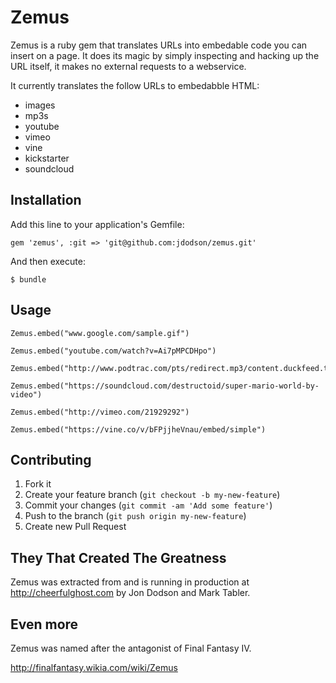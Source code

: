 # Zemus

Zemus is a ruby gem that translates URLs into embedable code you can insert on a page.  It does its magic by simply inspecting and hacking up the URL itself, it makes no external requests to a webservice.

It currently translates the follow URLs to embedabble HTML:

* images
* mp3s
* youtube
* vimeo
* vine
* kickstarter
* soundcloud

## Installation

Add this line to your application's Gemfile:

    gem 'zemus', :git => 'git@github.com:jdodson/zemus.git'

And then execute:

    $ bundle

## Usage

    Zemus.embed("www.google.com/sample.gif")

    Zemus.embed("youtube.com/watch?v=Ai7pMPCDHpo")

    Zemus.embed("http://www.podtrac.com/pts/redirect.mp3/content.duckfeed.tv/bsc/bsc_E001.mp3")

    Zemus.embed("https://soundcloud.com/destructoid/super-mario-world-by-video")

    Zemus.embed("http://vimeo.com/21929292")

    Zemus.embed("https://vine.co/v/bFPjjheVnau/embed/simple")

## Contributing

1. Fork it
2. Create your feature branch (`git checkout -b my-new-feature`)
3. Commit your changes (`git commit -am 'Add some feature'`)
4. Push to the branch (`git push origin my-new-feature`)
5. Create new Pull Request

## They That Created The Greatness

Zemus was extracted from and is running in production at http://cheerfulghost.com by Jon Dodson and Mark Tabler.

## Even more

Zemus was named after the antagonist of Final Fantasy IV.

http://finalfantasy.wikia.com/wiki/Zemus
